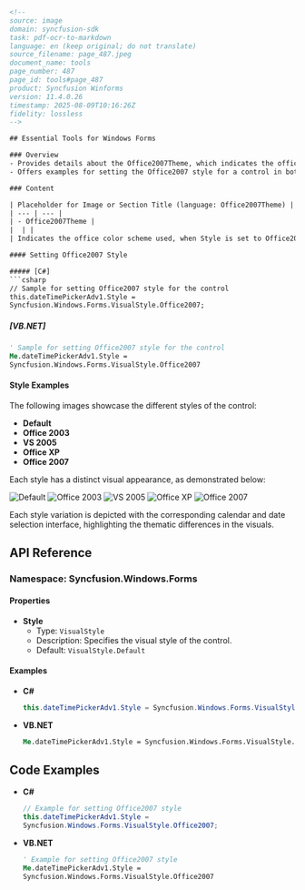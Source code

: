 ```html
<!-- 
source: image
domain: syncfusion-sdk
task: pdf-ocr-to-markdown
language: en (keep original; do not translate)
source_filename: page_487.jpeg
document_name: tools
page_number: 487
page_id: tools#page_487
product: Syncfusion Winforms
version: 11.4.0.26
timestamp: 2025-08-09T10:16:26Z
fidelity: lossless
-->

## Essential Tools for Windows Forms

### Overview
- Provides details about the Office2007Theme, which indicates the office color scheme used when the Style is set to Office2007.
- Offers examples for setting the Office2007 style for a control in both C# and VB.NET.

### Content

| Placeholder for Image or Section Title (language: Office2007Theme) | Availability Options |
| --- | --- |
| - Office2007Theme |
|  | |
| Indicates the office color scheme used, when Style is set to Office2007. |

#### Setting Office2007 Style

##### [C#]
```csharp
// Sample for setting Office2007 style for the control
this.dateTimePickerAdv1.Style =
Syncfusion.Windows.Forms.VisualStyle.Office2007;
```

##### [VB.NET]
```vb
' Sample for setting Office2007 style for the control
Me.dateTimePickerAdv1.Style =
Syncfusion.Windows.Forms.VisualStyle.Office2007
```

#### Style Examples

The following images showcase the different styles of the control:

- **Default**
- **Office 2003**
- **VS 2005**
- **Office XP**
- **Office 2007**

Each style has a distinct visual appearance, as demonstrated below:

![Default](default_image.png)
![Office 2003](office2003_image.png)
![VS 2005](vs2005_image.png)
![Office XP](officeXP_image.png)
![Office 2007](office2007_image.png)

Each style variation is depicted with the corresponding calendar and date selection interface, highlighting the thematic differences in the visuals.

## API Reference

### Namespace: Syncfusion.Windows.Forms

#### Properties

- **Style**
  - Type: `VisualStyle`
  - Description: Specifies the visual style of the control.
  - Default: `VisualStyle.Default`

#### Examples

- **C#**
  ```csharp
  this.dateTimePickerAdv1.Style = Syncfusion.Windows.Forms.VisualStyle.Office2007;
  ```

- **VB.NET**
  ```vb
  Me.dateTimePickerAdv1.Style = Syncfusion.Windows.Forms.VisualStyle.Office2007
  ```

## Code Examples

- **C#**
  ```csharp
  // Example for setting Office2007 style
  this.dateTimePickerAdv1.Style =
  Syncfusion.Windows.Forms.VisualStyle.Office2007;
  ```

- **VB.NET**
  ```vb
  ' Example for setting Office2007 style
  Me.dateTimePickerAdv1.Style =
  Syncfusion.Windows.Forms.VisualStyle.Office2007
  ```

<!-- tags: [Syncfusion, WinForms, DateTimePickerAdv, OfficeThemes, VisualStyles] keywords: [Office2007, VisualStyle, Office2003, VS2005, OfficeXP, DateTimePickerAdv, OfficeThemes, C#, VB.NET] -->
```
